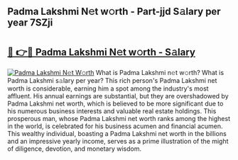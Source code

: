 ## Padma Lakshmi N𝚎t w𝚘rth - Part-jjd S𝚊lary per year 7SZji

# <h2><a href="http://gc4ep3.nevu.top/?p=Padma+Lakshmi">🔗 👉🔴 Padma Lakshmi N𝚎t w𝚘rth - S𝚊lary</a></h2>

[![Padma Lakshmi N𝚎t W𝚘rth](https://i.imgur.com/Oavwk0R.jpeg)](http://gc4ep3.nevu.top/?p=Padma+Lakshmi)
What is Padma Lakshmi n𝚎t w𝚘rth? What is Padma Lakshmi s𝚊lary per year?
This rich person's Padma Lakshmi net worth is considerable, earning him a spot among the industry's most affluent. His annual earnings are substantial, but they are overshadowed by Padma Lakshmi net worth, which is believed to be more significant due to his numerous business interests and valuable real estate holdings. This prosperous man, whose Padma Lakshmi net worth ranks among the highest in the world, is celebrated for his business acumen and financial acumen. This wealthy individual, boasting a Padma Lakshmi net worth in the billions and an impressive yearly income, serves as a prime illustration of the might of diligence, devotion, and monetary wisdom.
